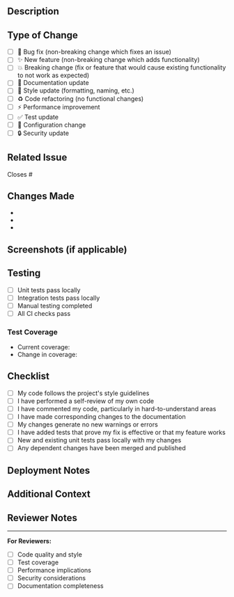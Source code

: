 ## Description

<!-- Provide a brief description of the changes in this PR -->

## Type of Change

<!-- Mark the relevant option with an 'x' -->

- [ ] 🐛 Bug fix (non-breaking change which fixes an issue)
- [ ] ✨ New feature (non-breaking change which adds functionality)
- [ ] 💥 Breaking change (fix or feature that would cause existing functionality to not work as expected)
- [ ] 📝 Documentation update
- [ ] 🎨 Style update (formatting, naming, etc.)
- [ ] ♻️ Code refactoring (no functional changes)
- [ ] ⚡ Performance improvement
- [ ] ✅ Test update
- [ ] 🔧 Configuration change
- [ ] 🔒 Security update

## Related Issue

<!-- Link to the issue this PR addresses -->

Closes #<!-- issue number -->

## Changes Made

<!-- List the main changes made in this PR -->

-
-
-

## Screenshots (if applicable)

<!-- Add screenshots to help explain your changes -->

## Testing

<!-- Describe the tests you ran to verify your changes -->

- [ ] Unit tests pass locally
- [ ] Integration tests pass locally
- [ ] Manual testing completed
- [ ] All CI checks pass

### Test Coverage

- Current coverage: <!-- e.g., 85% -->
- Change in coverage: <!-- e.g., +2% -->

## Checklist

<!-- Mark completed items with an 'x' -->

- [ ] My code follows the project's style guidelines
- [ ] I have performed a self-review of my own code
- [ ] I have commented my code, particularly in hard-to-understand areas
- [ ] I have made corresponding changes to the documentation
- [ ] My changes generate no new warnings or errors
- [ ] I have added tests that prove my fix is effective or that my feature works
- [ ] New and existing unit tests pass locally with my changes
- [ ] Any dependent changes have been merged and published

## Deployment Notes

<!-- Any special instructions for deployment -->

## Additional Context

<!-- Add any other context about the PR here -->

## Reviewer Notes

<!-- Anything specific you want reviewers to focus on -->

---

**For Reviewers:**

- [ ] Code quality and style
- [ ] Test coverage
- [ ] Performance implications
- [ ] Security considerations
- [ ] Documentation completeness
